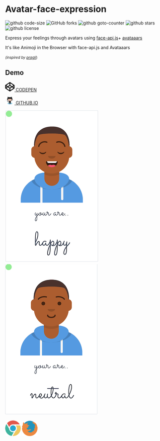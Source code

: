 # Avatar-face-expression  

 ![github
 code-size](https://img.shields.io/github/languages/code-size/SimHub/avatar-face-expression?style=for-the-badge)
 ![GitHub
 forks](https://img.shields.io/github/forks/simhub/avatar-face-expression?style=for-the-badge)
 ![github
 goto-counter](https://img.shields.io/github/search/SimHub/avatar-face-expression/goto?style=for-the-badge)
![github
stars](https://img.shields.io/github/stars/SimHub/avatar-face-expression?style=for-the-badge)
![github
license](https://img.shields.io/github/license/SimHub/avatar-face-expression?style=for-the-badge)  


Express your feelings through avatars using
[face-api.js](https://github.com/justadudewhohacks/face-api.js?files=1)+
[avataaars](https://avataaars.com)   

It's like Animoji in the Browser with face-api.js and  Avataaars 

<small><i>(inspired by <a
href="https://pragli.com/blog/live-avatars-with-faceapi-js/">pragli</a></i>)</small>

## Demo   

 <a href="https://codepen.io/simhub/pen/RwbXzrj?editors=1000"><img
 src="./img/info/codepen.png" alt="codepen" width="30"> CODEPEN</a>  

 <a href="https://simhub.github.io/avatar-face-expression/"><img
 src="./img/info/octocat.png" alt="githubio" width="30"> GITHUB.IO<a/>  
 


![avatar smile](./img/info/smile.png) 
![avatar neutral](./img/info/neutral.png)   


<img src="./img/info/chrome.png" width="50" alt="chrome"> <img src="./img/info/firefox.png" width="50" alt="firefox"> 

